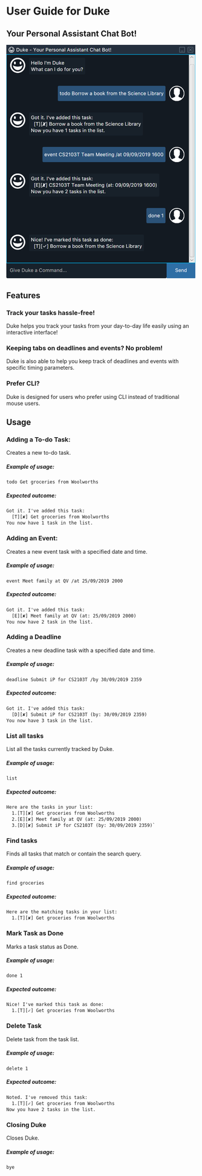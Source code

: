 # User Guide for Duke

## Your Personal Assistant Chat Bot!
<img src="https://raw.githubusercontent.com/Q-gabe/duke/master/docs/Ui.png" alt = "Duke Preview" width="500" />

## Features 

### Track your tasks hassle-free!
Duke helps you track your tasks from your day-to-day life easily using an interactive interface!

### Keeping tabs on deadlines and events? No problem!
Duke is also able to help you keep track of deadlines and events with specific timing parameters.

### Prefer CLI?
Duke is designed for users who prefer using CLI instead of traditional mouse users.

## Usage

### Adding a To-do Task:

Creates a new to-do task.

##### Example of usage:
	todo Get groceries from Woolworths

##### Expected outcome:
	Got it. I've added this task:
	  [T][✘] Get groceries from Woolworths
	You now have 1 task in the list.


### Adding an Event:

Creates a new event task with a specified date and time.

##### Example of usage:
	event Meet family at QV /at 25/09/2019 2000

##### Expected outcome:
	Got it. I've added this task:
	  [E][✘] Meet family at QV (at: 25/09/2019 2000)
	You now have 2 task in the list.


### Adding a Deadline

Creates a new deadline task with a specified date and time.

##### Example of usage:
	deadline Submit iP for CS2103T /by 30/09/2019 2359

##### Expected outcome:
	Got it. I've added this task:
	  [D][✘] Submit iP for CS2103T (by: 30/09/2019 2359)
	You now have 3 task in the list.


### List all tasks

List all the tasks currently tracked by Duke.

##### Example of usage:
	list

##### Expected outcome:
	Here are the tasks in your list:
	  1.[T][✘] Get groceries from Woolworths
	  2.[E][✘] Meet family at QV (at: 25/09/2019 2000)
	  3.[D][✘] Submit iP for CS2103T (by: 30/09/2019 2359)`


### Find tasks

Finds all tasks that match or contain the search query.

##### Example of usage:
	find groceries

##### Expected outcome:
	Here are the matching tasks in your list:
	  1.[T][✘] Get groceries from Woolworths


### Mark Task as Done

Marks a task status as Done.

##### Example of usage:
	done 1

##### Expected outcome:
	Nice! I've marked this task as done:
	  1.[T][✓] Get groceries from Woolworths


### Delete Task

Delete task from the task list.

##### Example of usage:
	delete 1

##### Expected outcome:
	Noted. I've removed this task:
	  1.[T][✓] Get groceries from Woolworths
	Now you have 2 tasks in the list.


### Closing Duke

Closes Duke.

##### Example of usage:

	bye
